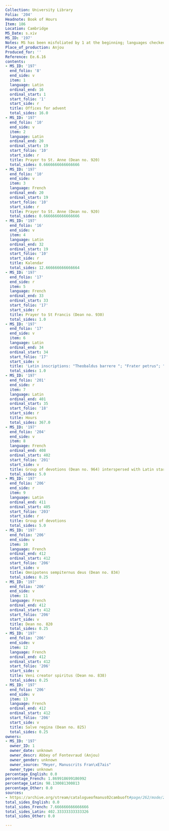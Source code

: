 ```yaml
---
Collection: University Library
Folia: '204'
Headnote: Book of Hours
Item: 186
Location: Cambridge
MS_Date: s.xiv
MS_ID: '197'
Notes: MS has been misfoliated by 1 at the beginning; languages checked by KAM
Place_of_production: Anjou
Produced_for: ''
Reference: Ee.6.16
contents:
- MS_ID: '197'
  end_folio: '8'
  end_side: v
  item: 1
  language: Latin
  ordinal_end: 16
  ordinal_start: 1
  start_folio: '1'
  start_side: r
  title: Offices for advent
  total_sides: 16.0
- MS_ID: '197'
  end_folio: '10'
  end_side: v
  item: 2
  language: Latin
  ordinal_end: 20
  ordinal_start: 19
  start_folio: '10'
  start_side: r
  title: Prayer to St. Anne (Dean no. 920)
  total_sides: 0.6666666666666666
- MS_ID: '197'
  end_folio: '10'
  end_side: v
  item: 3
  language: French
  ordinal_end: 20
  ordinal_start: 19
  start_folio: '10'
  start_side: r
  title: Prayer to St. Anne (Dean no. 920)
  total_sides: 0.6666666666666666
- MS_ID: '197'
  end_folio: '16'
  end_side: v
  item: 4
  language: Latin
  ordinal_end: 32
  ordinal_start: 19
  start_folio: '10'
  start_side: r
  title: Kalendar
  total_sides: 12.666666666666664
- MS_ID: '197'
  end_folio: '17'
  end_side: r
  item: 5
  language: French
  ordinal_end: 33
  ordinal_start: 33
  start_folio: '17'
  start_side: r
  title: Prayer to St Francis (Dean no. 930)
  total_sides: 1.0
- MS_ID: '197'
  end_folio: '17'
  end_side: v
  item: 6
  language: Latin
  ordinal_end: 34
  ordinal_start: 34
  start_folio: '17'
  start_side: v
  title: 'Latin inscriptions: "Theobaldus barrere "; "Frater petrus"; "Frater andreas"'
  total_sides: 1.0
- MS_ID: '197'
  end_folio: '201'
  end_side: r
  item: 7
  language: Latin
  ordinal_end: 401
  ordinal_start: 35
  start_folio: '18'
  start_side: r
  title: Hours
  total_sides: 367.0
- MS_ID: '197'
  end_folio: '204'
  end_side: v
  item: 8
  language: French
  ordinal_end: 408
  ordinal_start: 402
  start_folio: '201'
  start_side: v
  title: Group of devotions (Dean no. 964) interspersed with Latin starting on 203r
  total_sides: 5.0
- MS_ID: '197'
  end_folio: '206'
  end_side: r
  item: 9
  language: Latin
  ordinal_end: 411
  ordinal_start: 405
  start_folio: '203'
  start_side: r
  title: Group of devotions
  total_sides: 5.0
- MS_ID: '197'
  end_folio: '206'
  end_side: v
  item: 10
  language: French
  ordinal_end: 412
  ordinal_start: 412
  start_folio: '206'
  start_side: v
  title: Omnipotens sempiternus deus (Dean no. 834)
  total_sides: 0.25
- MS_ID: '197'
  end_folio: '206'
  end_side: v
  item: 11
  language: French
  ordinal_end: 412
  ordinal_start: 412
  start_folio: '206'
  start_side: v
  title: Dean no. 820
  total_sides: 0.25
- MS_ID: '197'
  end_folio: '206'
  end_side: v
  item: 12
  language: French
  ordinal_end: 412
  ordinal_start: 412
  start_folio: '206'
  start_side: v
  title: Veni creator spiritus (Dean no. 838)
  total_sides: 0.25
- MS_ID: '197'
  end_folio: '206'
  end_side: v
  item: 13
  language: French
  ordinal_end: 412
  ordinal_start: 412
  start_folio: '206'
  start_side: v
  title: Salve regina (Dean no. 825)
  total_sides: 0.25
owners:
- MS_ID: '197'
  owner_ID: 1
  owner_date: unknown
  owner_descr: Abbey of Fontevraud (Anjou)
  owner_gender: unknown
  owner_source: "Meyer, Manuscrits Fran\xE7ais"
  owner_type: unknown
percentage_English: 0.0
percentage_French: 1.869918699186992
percentage_Latin: 98.130081300813
percentage_Other: 0.0
sources:
- https://archive.org/stream/catalogueofmanus02cambuoft#page/262/mode/2up
total_sides_English: 0.0
total_sides_French: 7.666666666666666
total_sides_Latin: 402.33333333333326
total_sides_Other: 0.0

---
```

